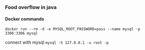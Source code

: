 ### Food overflow in java
#### Docker commands
`docker run --rm -d -e MYSQL_ROOT_PASSWORD=pass --name mysql -p 3306:3306 mysql`

connect with mysql
`mysql -h 127.0.0.1 -u root -p`